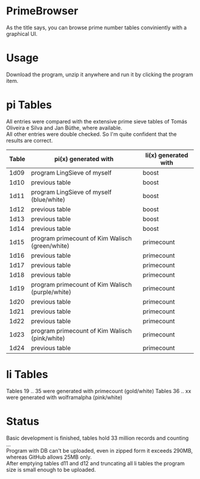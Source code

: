 # PrimeBrowser
As the title says, you can browse prime number tables conviniently with a graphical UI.


Usage
=====

Download the program, unzip it anywhere and run it by clicking the program item.


pi Tables
========= 
  
All entries were compared with the extensive prime sieve tables of Tomás Oliveira e Silva and Jan Büthe, where available.<br/>
All other entries were double checked. So I'm quite confident that the results are correct.<br/>

  
Table            | pi(x) generated with | li(x) generated with
------------------- | -------- | --------
  1d09	| program LingSieve of myself	| boost
  1d10	| previous table	| boost
  1d11 	| program LingSieve of myself (blue/white)	| boost
  1d12 	| previous table	| boost
  1d13 	| previous table	| boost
  1d14 	| previous table	| boost
  1d15 	| program primecount of Kim Walisch (green/white)	| primecount
  1d16 	| previous table	| primecount
  1d17 	| previous table	| primecount
  1d18 	| previous table	| primecount
  1d19 	| program primecount of Kim Walisch (purple/white)	| primecount
  1d20 	| previous table	| primecount
  1d21 	| previous table	| primecount
  1d22 	| previous table	| primecount
  1d23 	| program primecount of Kim Walisch	(pink/white) | primecount
  1d24 	| previous table	| primecount
  
  
  li Tables
  ========= 
  
  Tables 19 .. 35 were generated with primecount (gold/white)
  Tables 36 .. xx were generated with wolframalpha (pink/white)
  
  
  Status
  ======
  
  Basic development is finished, tables hold 33 million records and counting ...<br/>
  Program with DB can't be uploaded, even in zipped form it exceeds 290MB, whereas GitHub allows 25MB only.<br/>
  After emptying tables d11 and d12 and truncating all li tables the program size is small enough to be uploaded.
